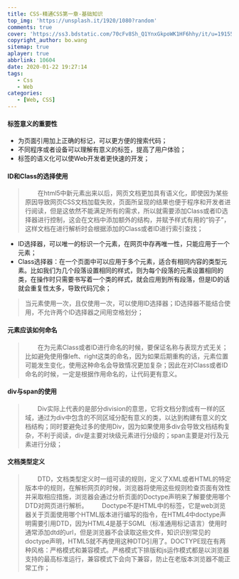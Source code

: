 ```yaml
---
title: CSS-精通CSS第一章-基础知识
top_img: 'https://unsplash.it/1920/1080?random'
comments: true
cover: 'https://ss3.bdstatic.com/70cFv8Sh_Q1YnxGkpoWK1HF6hhy/it/u=1915518695,403146418&fm=26&gp=0.jpg'
copyright_author: bo.wang
sitemap: true
aplayer: true
abbrlink: 10604
date: 2020-01-22 19:27:14
tags:
   - Css
   - Web
categories: 
   - [Web, CSS]
---
```


#### 标签意义的重要性

- 为页面引用加上正确的标记，可以更方便的搜索代码；
- 不同程序或者设备可以理解有意义的标签，提高了用户体验；
- 标签的语义化可以使Web开发者更快速的开发；

#### ID和Class的选择使用

>&emsp;&emsp;在html5中新元素出来以后，网页文档更加具有语义化，即使因为某些原因导致网页CSS文档加载失败，页面所呈现的结果也便于程序和开发者进行阅读，但是这依然不能满足所有的需求，所以就需要添加Class或者ID选择器进行控制，这会在文档中添加额外的结构，并赋予样式有用的“钩子”，这样文档在进行解析时会根据添加的Class或者ID进行索引查找；

   - ID选择器，可以唯一的标识一个元素，在网页中存再唯一性，只能应用于一个元素；
   - Class选择器：在一个页面中可以应用于多个元素，适合有相同内容的类型元素。比如我们为几个段落设置相同的样式，则为每个段落的元素设置相同的类，在操作时只需要书写着一个类的样式，就会应用到所有段落，但是ID的话就会重复性太多，导致代码冗余；

>当元素使用一次，且仅使用一次，可以使用ID选择器；ID选择器不能结合使用，不允许两个ID选择器之间用空格划分；

#### 元素应该如何命名

>&emsp;&emsp;在为元素Class或者ID进行命名的时候，要保证名称与表现方式无关；比如避免使用像left、right这类的命名，因为如果后期重构的话，元素位置可能发生变化，使用这种命名会导致情况更加复杂；因此在对Class或者ID命名的时候，一定是根据作用命名的，让代码更有意义。

#### div与span的使用

>&emsp;&emsp;Div实际上代表的是部分division的意思，它将文档分割成有一样的区域，通过为div中包含的不同区域分配有意义的类，以达到构建有意义的文档结构；同时要避免过多的使用Div，因为如果使用多div会导致文档结构复杂，不利于阅读，div是主要对块级元素进行分级的；span主要是对行及元素进行分级；

#### 文档类型定义

>&emsp;&emsp;DTD，文档类型定义时一组可读的规则，定义了XML或者HTML的特定版本中的规则，在解析网页的时候，浏览器将使用这些规则检查页面有效性并采取相应措施，浏览器会通过分析页面的Doctype声明来了解要使用哪个DTD对网页进行解析。
&emsp;&emsp;Doctype不是HTML中的标签，它是web浏览器关于页面使用哪个HTML版本进行编写的指令，在HTML4中doctype声明需要引用DTD，因为HTML4是基于SGML（标准通用标记语言）使用时通常添加dtd的url，但是浏览器不会读取这些文件，知识识别常见的doctype声明，HTML5就不再使用这种DTD引用了。DOCTYPE现在有两种风格：严格模式和兼容模式。严格模式下排版和js运作模式都是以浏览器支持的最高标准运行，兼容模式下会向下兼容，防止在老版本浏览器不能正常工作；
